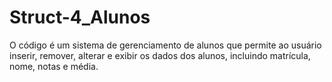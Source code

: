 # Struct-4_Alunos
O código é um sistema de gerenciamento de alunos que permite ao usuário inserir, remover, alterar e exibir os dados dos alunos, incluindo matrícula, nome, notas e média. 
